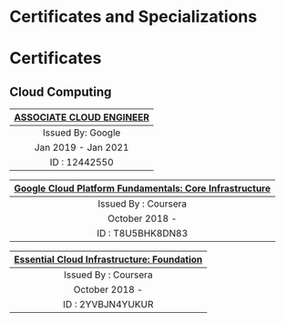 # Certificates and Specializations


# Certificates


## Cloud Computing


| [ASSOCIATE CLOUD ENGINEER](https://www.credential.net/8l14wlvo?key=e0654b6f6ae429c8e1096602b9fd10c485bdac1ef9d0427e0bed6450f23cb913) |
| :----------------------:                                                                                                             |
| Issued By: Google                                                                                                                    |
| Jan 2019 - Jan 2021                                                                                                                  |
| ID : 12442550                                                                                                                        |



| [Google Cloud Platform Fundamentals: Core Infrastructure](https://www.coursera.org/account/accomplishments/verify/T8U5BHK8DN83) |
| :-------------------:                                                                                                           |
| Issued By : Coursera                                                                                                            |
| October 2018 -                                                                                                                  |
| ID : T8U5BHK8DN83                                                                                                               |



| [Essential Cloud Infrastructure: Foundation](https://www.coursera.org/account/accomplishments/verify/2YVBJN4YUKUR)              |
| :-------------------:                                                                                                           |
| Issued By : Coursera                                                                                                            |
| October 2018 -                                                                                                                  |
| ID : 2YVBJN4YUKUR                                                                                                               |




